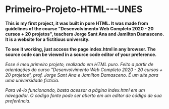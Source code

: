 # Primeiro-Projeto-HTML---UNES

**This is my first project, it was built in pure HTML. It was made from guidelines of the course "Desenvolvimento Web Completo 2020 - 20 cursos + 20 projetos", teachers Jorge Sant Ana and Jamilton Damasceno. It is a website for a fictitious university.**

**To see it working, just access the page index.html in any browser. The source code can be viewed in a source code editor of your preference.** 

*Esse é meu primeiro projeto, realizado em HTML puro. Feito a partir de orientações do curso "Desenvolvimento Web Completo 2020 - 20 cursos + 20 projetos", prof. Jorge Sant Ana e Jamilton Damasceno. É um site para uma universidade fictícia.*

*Para vê-lo funcionando, basta acessar a página index.html em um navegador. O código fonte pode ser aberto em um editor de código de sua preferência.*




